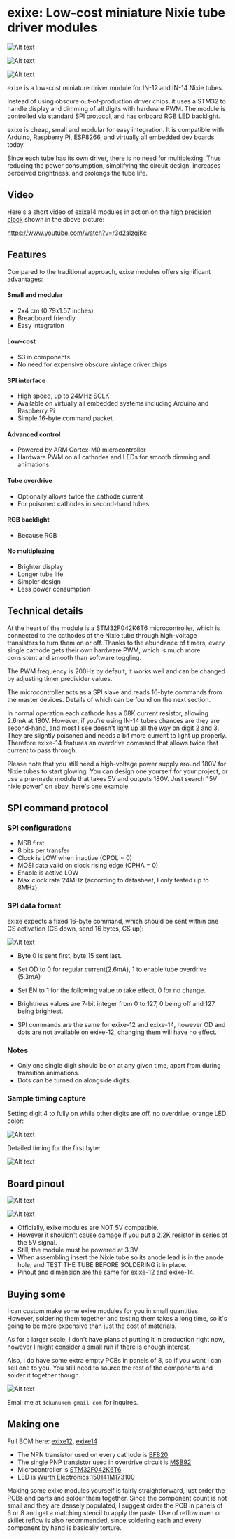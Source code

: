 # exixe: Low-cost miniature Nixie tube driver modules

![Alt text](resources/title.jpg)

![Alt text](resources/breadboard.jpg)

![Alt text](resources/clocks.jpg)

exixe is a low-cost miniature driver module for IN-12 and IN-14 Nixie tubes.

Instead of using obscure out-of-production driver chips, it uses a STM32 to handle display and dimming of all digits with hardware PWM. The module is controlled via standard SPI protocol, and has onboard RGB LED backlight.

exixe is cheap, small and modular for easy integration. It is compatible with Arduino, Raspberry Pi, ESP8266, and virtually all embedded dev boards today.

Since each tube has its own driver, there is no need for multiplexing. Thus reducing the power consumption, simplifying the circuit design, increases perceived brightness, and prolongs the tube life.

## Video

Here's a short video of exixe14 modules in action on the [high precision clock](https://github.com/dekuNukem/exixe_clock) shown in the above picture:

https://www.youtube.com/watch?v=r3d2alzgjKc

## Features

Compared to the traditional approach, exixe modules offers significant advantages:

#### Small and modular
* 2x4 cm (0.79x1.57 inches)
* Breadboard friendly
* Easy integration

#### Low-cost
* $3 in components
* No need for expensive obscure vintage driver chips

#### SPI interface
* High speed, up to 24MHz SCLK
* Available on virtually all embedded systems including Arduino and Raspberry Pi
* Simple 16-byte command packet

#### Advanced control
* Powered by ARM Cortex-M0 microcontroller
* Hardware PWM on all cathodes and LEDs for smooth dimming and animations

#### Tube overdrive
* Optionally allows twice the cathode current
* For poisoned cathodes in second-hand tubes

#### RGB backlight
* Because RGB

#### No multiplexing
* Brighter display
* Longer tube life
* Simpler design
* Less power consumption

## Technical details

At the heart of the module is a STM32F042K6T6 microcontroller, which is connected to the cathodes of the Nixie tube through high-voltage transistors to turn them on or off. Thanks to the abundance of timers, every single cathode gets their own hardware PWM, which is much more consistent and smooth than software toggling.

The PWM frequency is 200Hz by default, it works well and can be changed by adjusting timer predivider values.

The microcontroller acts as a SPI slave and reads 16-byte commands from the master devices. Details of which can be found on the next section.

In normal operation each cathode has a 68K current resistor, allowing 2.6mA at 180V. However, if you're using IN-14 tubes chances are they are second-hand, and most I see doesn't light up all the way on digit 2 and 3. They are slightly poisoned and needs a bit more current to light up properly. Therefore exixe-14 features an overdrive command that allows twice that current to pass through.

Please note that you still need a high-voltage power supply around 180V for Nixie tubes to start glowing. You can design one yourself for your project, or use a pre-made module that takes 5V and outputs 180V. Just search "5V nixie power" on ebay, here's [one example](https://www.ebay.com/itm/DC-5V-12V-to-170V-DC-High-Voltage-NIXIE-Power-Supply-Module-PSU-NIXIE-TUBE-ERA-/322511957768?hash=item4b1735ef08:g:ftQAAOSwYTVZmjZb).

## SPI command protocol

### SPI configurations

* MSB first
* 8 bits per transfer
* Clock is LOW when inactive (CPOL = 0)
* MOSI data valid on clock rising edge (CPHA = 0)
* Enable is active LOW
* Max clock rate 24MHz (according to datasheet, I only tested up to 8MHz)

### SPI data format

exixe expects a fixed 16-byte command, which should be sent within one CS activation (CS down, send 16 bytes, CS up):

![Alt text](resources/spi_cmd.png)

* Byte 0 is sent first, byte 15 sent last.

* Set OD to 0 for regular current(2.6mA), 1 to enable tube overdrive (5.3mA)

* Set EN to 1 for the following value to take effect, 0 for no change.

* Brightness values are 7-bit integer from 0 to 127, 0 being off and 127 being brightest.

* SPI commands are the same for exixe-12 and exixe-14, however OD and dots are not available on exixe-12, changing them will have no effect.

### Notes

* Only one single digit should be on at any given time, apart from during transition animations.
* Dots can be turned on alongside digits.

### Sample timing capture

Setting digit 4 to fully on while other digits are off, no overdrive, orange LED color:

![Alt text](resources/spi_data_format.png)

Detailed timing for the first byte:

![Alt text](resources/spi_data_format_detail.png)

## Board pinout

![Alt text](resources/pinout_photo.jpg)

![Alt text](resources/pinout_table.png)

* Officially, exixe modules are NOT 5V compatible.
* However it shouldn't cause damage if you put a 2.2K resistor in series of the 5V signal.
* Still, the module must be powered at 3.3V.
* When assembling insert the Nixie tube so its anode lead is in the anode hole, and TEST THE TUBE BEFORE SOLDERING it in place.
* Pinout and dimension are the same for exixe-12 and exixe-14.

## Buying some

I can custom make some exixe modules for you in small quantities. However, soldering them together and testing them takes a long time, so it's going to be more expensive than just the cost of materials.

As for a larger scale, I don't have plans of putting it in production right now, however I might consider a small run if there is enough interest.

Also, I do have some extra empty PCBs in panels of 8, so if you want I can sell one to you. You still need to source the rest of the components and solder it together though.

![Alt text](resources/empty_pcb.jpg)

Email me at `dekunukem gmail com` for inquires.

## Making one

Full BOM here: [exixe12](resources/exixe12_bom.xlsx), [exixe14](resources/exixe14_bom.xlsx)

* The NPN transistor used on every cathode is [BF820](https://www.mouser.co.uk/Search/ProductDetail.aspx?R=BF820W%2c135virtualkey66800000virtualkey771-BF820W135)
* The single PNP transistor used in overdrive circuit is [MSB92](https://www.mouser.co.uk/Search/ProductDetail.aspx?R=MSB92ASWT1Gvirtualkey58410000virtualkey863-MSB92ASWT1G)
* Microcontroller is [STM32F042K6T6](https://www.mouser.co.uk/Search/ProductDetail.aspx?R=STM32F042K6T6virtualkey51120000virtualkey511-STM32F042K6T6)
* LED is [Wurth Electronics 150141M173100](https://www.mouser.co.uk/Search/ProductDetail.aspx?R=150141M173100virtualkey51100000virtualkey710-150141M173100)

Making some exixe modules yourself is fairly straightforward, just order the PCBs and parts and solder them together. Since the component count is not small and they are densely populated, I suggest order the PCB in panels of 6 or 8 and get a matching stencil to apply the paste. Use of reflow oven or skillet reflow is also recommended, since soldering each and every component by hand is basically torture.